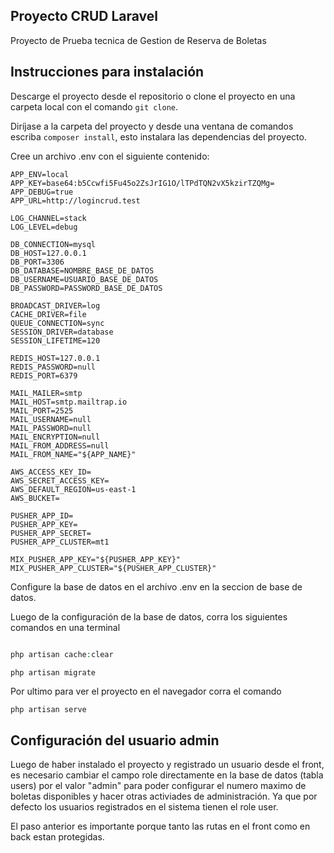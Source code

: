 ## Proyecto CRUD Laravel

Proyecto de Prueba tecnica de Gestion de Reserva de Boletas

## Instrucciones para instalación

Descarge el proyecto desde el repositorio o clone el proyecto en una carpeta local con el comando ```git clone```.

Diríjase a la carpeta del proyecto y desde una ventana de comandos escriba ```composer install```, esto instalara las dependencias del proyecto.

Cree un archivo .env con el siguiente contenido:

```APP_NAME=Laravel
APP_ENV=local
APP_KEY=base64:b5Ccwfi5Fu45o2ZsJrIG1O/lTPdTQN2vX5kzirTZQMg=
APP_DEBUG=true
APP_URL=http://logincrud.test

LOG_CHANNEL=stack
LOG_LEVEL=debug

DB_CONNECTION=mysql
DB_HOST=127.0.0.1
DB_PORT=3306
DB_DATABASE=NOMBRE_BASE_DE_DATOS
DB_USERNAME=USUARIO_BASE_DE_DATOS
DB_PASSWORD=PASSWORD_BASE_DE_DATOS

BROADCAST_DRIVER=log
CACHE_DRIVER=file
QUEUE_CONNECTION=sync
SESSION_DRIVER=database
SESSION_LIFETIME=120

REDIS_HOST=127.0.0.1
REDIS_PASSWORD=null
REDIS_PORT=6379

MAIL_MAILER=smtp
MAIL_HOST=smtp.mailtrap.io
MAIL_PORT=2525
MAIL_USERNAME=null
MAIL_PASSWORD=null
MAIL_ENCRYPTION=null
MAIL_FROM_ADDRESS=null
MAIL_FROM_NAME="${APP_NAME}"

AWS_ACCESS_KEY_ID=
AWS_SECRET_ACCESS_KEY=
AWS_DEFAULT_REGION=us-east-1
AWS_BUCKET=

PUSHER_APP_ID=
PUSHER_APP_KEY=
PUSHER_APP_SECRET=
PUSHER_APP_CLUSTER=mt1

MIX_PUSHER_APP_KEY="${PUSHER_APP_KEY}"
MIX_PUSHER_APP_CLUSTER="${PUSHER_APP_CLUSTER}"
```

Configure la base de datos en el archivo .env en la seccion de base de datos.

Luego de la configuración de la base de datos, corra los siguientes comandos en una terminal 

```php artisan key:generate

php artisan cache:clear

php artisan migrate
```

Por ultimo para ver el proyecto en el navegador corra el comando 

```php artisan serve```

## Configuración del usuario admin

Luego de haber instalado el proyecto y registrado un usuario desde el front, es necesario cambiar el campo role directamente en la base de datos (tabla users) por el valor "admin" para poder configurar el numero maximo de boletas disponibles y hacer otras activiades de administración. Ya que por defecto los usuarios registrados en el sistema tienen el role user.

El paso anterior es importante porque tanto las rutas en el front como en back estan protegidas.

